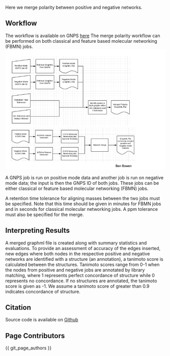 Here we merge polarity between positive and negative networks. 

## Workflow
The workflow is available on GNPS [here](https://gnps.ucsd.edu/ProteoSAFe/index.jsp?params=%7B%22workflow%22:%22MERGE_NETWORKS_POLARITY%22%7D)
The merge polarity workflow can be performed on both classical and feature based molecular networking (FBMN) jobs. 
![alt text](img/MergeNetworkPolarity_image.png)

A GNPS job is run on positive mode data and another job is run on negative mode data; the input is then the GNPS ID of both jobs. These jobs can be either classical or feature based molecular networking (FBMN) jobs. 

A retention time tolerance for aligning masses between the two jobs must be specified. Note that this time should be given in minutes for FBMN jobs and in seconds for classical molecular networking jobs. A ppm tolerance must also be specified for the merge.  

## Interpreting Results

A merged graphml file is created along with summary statistics and evaluations. To provide an assessment of accuracy of the edges inserted, new edges where both nodes in the respective positive and negative networks are identified with a structure (an annotation), a tanimoto score is calculated between the structures. Tanimoto scores range from 0-1 when the nodes from positive and negative jobs are annotated by library matching, where 1 represents perfect concordance of structure while 0 represents no concordance. If no structures are annotated, the tanimoto score is given as -1. We assume a tanimoto score of greater than 0.9 indicates concordance of structure. 

## Citation

Source code is available on [Github](https://github.com/mwang87/MergePolarity)

## Page Contributors

{{ git_page_authors }}
